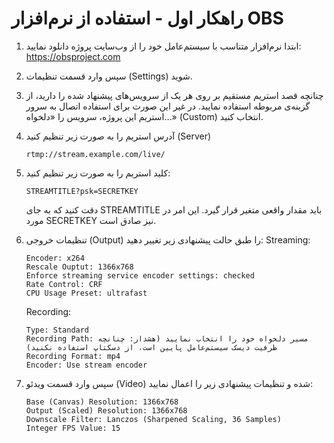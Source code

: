 # راهکار اول - استفاده از نرم‌افزار OBS

1. ابتدا نرم‌افزار متناسب با سیستم‌عامل خود را از وب‌سایت پروژه دانلود نمایید:
<https://obsproject.com>

2. سپس وارد قسمت تنظیمات (Settings) شوید.

3. چنانچه قصد استریم مستقیم بر روی هر یک از سرویس‌های پیشنهاد شده را دارید، از گزینه‌ی مربوطه استفاده نمایید. در غیر این صورت برای استفاده اتصال به سرور استریم این پروژه، سرویس را «دلخواه...» (Custom) انتخاب کنید.

4. آدرس استریم را به صورت زیر تنظیم کنید (Server)
    ```
    rtmp://stream.example.com/live/
    ```

5. کلید استریم را به صورت زیر تنظیم کنید:
    ```
    STREAMTITLE?psk=SECRETKEY
    ```
    دقت کنید که به جای STREAMTITLE باید مقدار واقعی متغیر قرار گیرد. این امر در مورد SECRETKEY نیز صادق است.

6. تنظیمات خروجی (Output) را طبق حالت پیشنهادی زیر تغییر دهید:
    Streaming:
    ```
    Encoder: x264
    Rescale Ouptut: 1366x768
    Enforce streaming service encoder settings: checked
    Rate Control: CRF
    CPU Usage Preset: ultrafast
    ```
    Recording:
    ```
    Type: Standard
    Recording Path: مسیر دلخواه خود را انتخاب نمایید (هشدار: چنانچه ظرفیت دیسک سیستم‌عامل پایین است، از دسکتاپ استفاده نکنید)
    Recording Format: mp4
    Encoder: Use stream encoder
    ```
7. سپس وارد قسمت ویدئو (Video) شده و تنظیمات پیشنهادی زیر را اعمال نمایید:
    ```
    Base (Canvas) Resolution: 1366x768
    Output (Scaled) Resolution: 1366x768
    Downscale Filter: Lanczos (Sharpened Scaling, 36 Samples)
    Integer FPS Value: 15
    ```